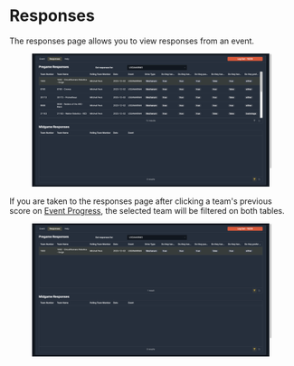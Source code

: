 # Responses

The responses page allows you to view responses from an event.

<figure><img src="../.gitbook/assets/Responses-Member" alt=""><figcaption></figcaption></figure>

If you are taken to the responses page after clicking a team's previous score on [Event Progress](../coach/event-progress.md), the selected team will be filtered on both tables.

<figure><img src="../.gitbook/assets/Filtered Responses-Member" alt=""><figcaption></figcaption></figure>
